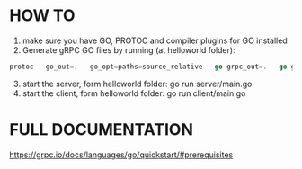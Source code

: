 # HOW TO
1) make sure you have GO, PROTOC and compiler plugins for GO installed
2) Generate gRPC GO files by running (at helloworld folder):
```go
protoc --go_out=. --go_opt=paths=source_relative --go-grpc_out=. --go-grpc_opt=paths=source_relative helloworld.proto
```
3) start the server, form helloworld folder: go run server/main.go
4) start the client, form helloworld folder: go run client/main.go

# FULL DOCUMENTATION
https://grpc.io/docs/languages/go/quickstart/#prerequisites